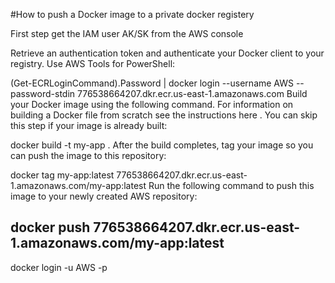 #How to push a Docker image to a private docker registery

First step get the IAM user AK/SK from the AWS console

Retrieve an authentication token and authenticate your Docker client to your registry.
Use AWS Tools for PowerShell:

(Get-ECRLoginCommand).Password | docker login --username AWS --password-stdin 776538664207.dkr.ecr.us-east-1.amazonaws.com
Build your Docker image using the following command. For information on building a Docker file from scratch see the instructions here . You can skip this step if your image is already built:

docker build -t my-app .
After the build completes, tag your image so you can push the image to this repository:

docker tag my-app:latest 776538664207.dkr.ecr.us-east-1.amazonaws.com/my-app:latest
Run the following command to push this image to your newly created AWS repository:

docker push 776538664207.dkr.ecr.us-east-1.amazonaws.com/my-app:latest
-----------

docker login -u AWS -p <ecr-private-repo-password>
